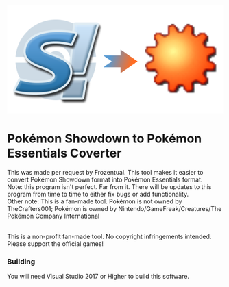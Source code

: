 <p align="center">
    <img src="./src/Showdown to Essentials Converter/Resources/Showdown to Essentials Logo.png">
</p>
<h1>Pokémon Showdown to Pokémon Essentials Coverter</h1>
<p>This was made per request by Frozentual. This tool makes it easier to convert Pokémon Showdown format into Pokémon Essentials format. <br>
Note: this program isn't perfect. Far from it. There will be updates to this program from time to time to either fix bugs or add functionality.<br>
Other note: This is a fan-made tool. Pokémon is not owned by TheCrafters001; Pokémon is owned by Nintendo/GameFreak/Creatures/The Pokémon Company International<br><br>

This is a non-profit fan-made tool. No copyright infringements intended. Please support the official games!
</p>
<h3>Building</h3>
<p>You will need Visual Studio 2017 or Higher to build this software.</p>

